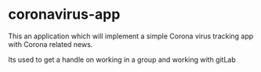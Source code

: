 # coronavirus-app

This an application which will implement a simple Corona virus tracking app with Corona related news.

Its used to get a handle on working in a group and working with gitLab
